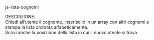 js-lista-cognomi <br>

DESCRIZIONE: <br>
Chiedi all’utente il cognome, inseriscilo in un array con altri cognomi e stampa la lista ordinata alfabeticamente. <br>
Scrivi anche la posizione della lista in cui il nuovo utente si trova
